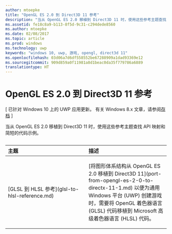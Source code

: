 ```yaml
---
author: mtoepke
title: "OpenGL ES 2.0 到 Direct3D 11 参考"
description: "当从 OpenGL ES 2.0 移植到 Direct3D 11 时，使用这些参考主题查找 API 映射和简短的代码示例。"
ms.assetid: fe18c8a9-b113-8f5d-9c31-c294dede8560
ms.author: mtoepke
ms.date: 02/08/2017
ms.topic: article
ms.prod: windows
ms.technology: uwp
keywords: "windows 10, uwp, 游戏, opengl, direct3d 11"
ms.openlocfilehash: 03d06a7d6df558552be67288909a1dad93369e12
ms.sourcegitcommit: 909d859a0f11981a8d1beac0da35f779786a6889
translationtype: HT
---
```

# <a name="opengl-es-20-to-direct3d-11-reference"></a>OpenGL ES 2.0 到 Direct3D 11 参考


\[ 已针对 Windows 10 上的 UWP 应用更新。 有关 Windows 8.x 文章，请参阅[存档](http://go.microsoft.com/fwlink/p/?linkid=619132) \]

当从 OpenGL ES 2.0 移植到 Direct3D 11 时，使用这些参考主题查找 API 映射和简短的代码示例。
## 
<table>
<colgroup>
<col width="50%" />
<col width="50%" />
</colgroup>
<thead>
<tr class="header">
<th align="left">主题</th>
<th align="left">描述</th>
</tr>
</thead>
<tbody>
<tr class="odd">
<td align="left"><p>[GLSL 到 HLSL 参考](glsl-to-hlsl-reference.md)</p></td>
<td align="left"><p>[将图形体系结构从 OpenGL ES 2.0 移植到 Direct3D 11](port-from-opengl-es-2-0-to-directx-11-1.md) 以便为通用 Windows 平台 (UWP) 创建游戏时，需要将 OpenGL 着色器语言 (GLSL) 代码移植到 Microsoft 高级着色器语言 (HLSL) 代码。</p></td>
</tr>
</tbody>
</table>

 

 

 




